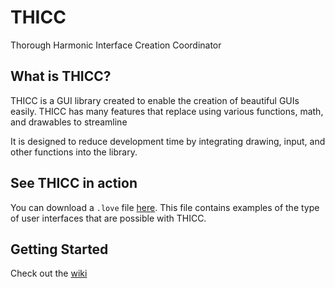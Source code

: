 # THICC
Thorough Harmonic Interface Creation Coordinator

## What is THICC?
THICC is a GUI library created to enable the creation of beautiful GUIs easily. THICC has many features that replace using various functions, math, and drawables to streamline 

It is designed to reduce development time by integrating drawing, input, and other functions into the library.

## See THICC in action
You can download a `.love` file [here](https://github.com/EWalnut/THICC). This file contains examples of the type of user interfaces that are possible with THICC.

## Getting Started
Check out the [wiki](https://github.com/EWalnut/THICC)
